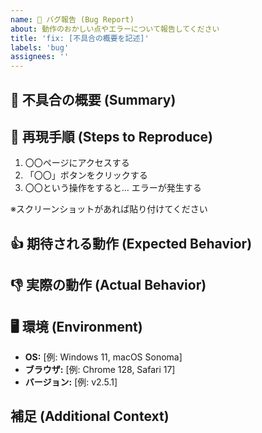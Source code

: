 ```yaml
---
name: 🐛 バグ報告 (Bug Report)
about: 動作のおかしい点やエラーについて報告してください
title: 'fix: [不具合の概要を記述]'
labels: 'bug'
assignees: ''
---
```


## 🐞 不具合の概要 (Summary)

## 🐾 再現手順 (Steps to Reproduce)
1. 〇〇ページにアクセスする
2. 「〇〇」ボタンをクリックする
3. 〇〇という操作をすると... エラーが発生する

※スクリーンショットがあれば貼り付けてください

## 👍 期待される動作 (Expected Behavior)

## 👎 実際の動作 (Actual Behavior)
## 🖥️ 環境 (Environment)
- **OS:** [例: Windows 11, macOS Sonoma]
- **ブラウザ:** [例: Chrome 128, Safari 17]
- **バージョン:** [例: v2.5.1]

## 補足 (Additional Context)